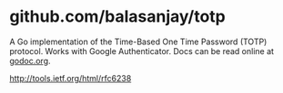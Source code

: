 github.com/balasanjay/totp
====

A Go implementation of the Time-Based One Time Password (TOTP) protocol. Works
with Google Authenticator. Docs can be read online at
[godoc.org](http://godoc.org/github.com/balasanjay/totp).

http://tools.ietf.org/html/rfc6238
